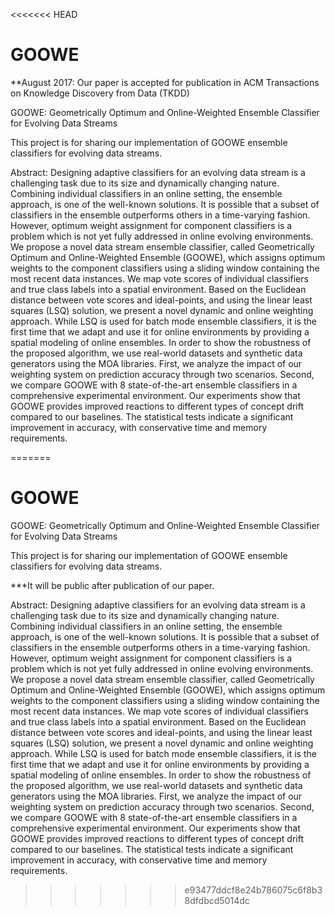 <<<<<<< HEAD
# GOOWE
**August 2017: Our paper is accepted for publication in ACM Transactions on Knowledge Discovery from Data (TKDD)

GOOWE: Geometrically Optimum and Online-Weighted Ensemble Classifier for Evolving Data Streams

This project is for sharing our implementation of GOOWE ensemble classifiers for evolving data streams. 

Abstract: 
Designing adaptive classifiers for an evolving data stream is a challenging task due to its size and dynamically changing nature. Combining individual classifiers in an online setting, the ensemble approach, is one of the well-known solutions. It is possible that a subset of classifiers in the ensemble outperforms others in a time-varying fashion. However, optimum weight assignment for component classifiers is a problem which is not yet fully addressed in online evolving environments. We propose a novel data stream ensemble classifier, called Geometrically Optimum and Online-Weighted Ensemble (GOOWE), which assigns optimum weights to the component classifiers using a sliding window containing the most recent data instances. We map vote scores of individual classifiers and true class labels into a spatial environment. Based on the Euclidean distance between vote scores and ideal-points, and using the linear least squares (LSQ) solution, we present a novel dynamic and online weighting approach. While LSQ is used for batch mode ensemble classifiers, it is the first time that we adapt and use it for online environments by providing a spatial modeling of online ensembles. In order to show the robustness of the proposed algorithm, we use real-world datasets and synthetic data generators using the MOA libraries. First, we analyze the impact of our weighting system on prediction accuracy through two scenarios. Second, we compare GOOWE with 8 state-of-the-art ensemble classifiers in a comprehensive experimental environment. Our experiments show that GOOWE provides improved reactions to different types of concept drift compared to our baselines. The statistical tests indicate a significant improvement in accuracy, with conservative time and memory requirements. 


=======
# GOOWE
GOOWE: Geometrically Optimum and Online-Weighted Ensemble Classifier for Evolving Data Streams

This project is for sharing our implementation of GOOWE ensemble classifiers for evolving data streams. 

***It will be public after publication of our paper. 

Abstract: 
Designing adaptive classifiers for an evolving data stream is a challenging task due to its size and dynamically changing nature. Combining individual classifiers in an online setting, the ensemble approach, is one of the well-known solutions. It is possible that a subset of classifiers in the ensemble outperforms others in a time-varying fashion. However, optimum weight assignment for component classifiers is a problem which is not yet fully addressed in online evolving environments. We propose a novel data stream ensemble classifier, called Geometrically Optimum and Online-Weighted Ensemble (GOOWE), which assigns optimum weights to the component classifiers using a sliding window containing the most recent data instances. We map vote scores of individual classifiers and true class labels into a spatial environment. Based on the Euclidean distance between vote scores and ideal-points, and using the linear least squares (LSQ) solution, we present a novel dynamic and online weighting approach. While LSQ is used for batch mode ensemble classifiers, it is the first time that we adapt and use it for online environments by providing a spatial modeling of online ensembles. In order to show the robustness of the proposed algorithm, we use real-world datasets and synthetic data generators using the MOA libraries. First, we analyze the impact of our weighting system on prediction accuracy through two scenarios. Second, we compare GOOWE with 8 state-of-the-art ensemble classifiers in a comprehensive experimental environment. Our experiments show that GOOWE provides improved reactions to different types of concept drift compared to our baselines. The statistical tests indicate a significant improvement in accuracy, with conservative time and memory requirements. 


>>>>>>> e93477ddcf8e24b786075c6f8b38dfdbcd5014dc
